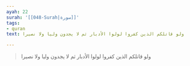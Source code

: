```yaml
---
ayah: 22
surah: '[[048-Surah|سورة]]'
tags:
- quran
text: ولو قاتلكم الذين كفروا لولوا الأدبار ثم لا يجدون وليا ولا نصيرا

---
```

> ولو قاتلكم الذين كفروا لولوا الأدبار ثم لا يجدون وليا ولا نصيرا
